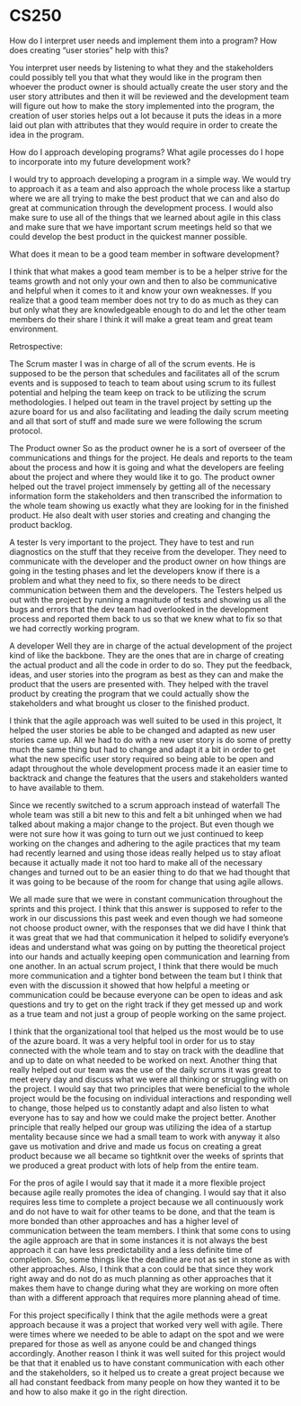 # CS250
How do I interpret user needs and implement them into a program? How does creating “user stories” help with this?

You interpret user needs by listening to what they and the stakeholders could possibly tell you that what they would like in the program then whoever the product owner is should actually create the user story and the user story attributes and then it will be reviewed and the development team will figure out how to make the story implemented into the program, the creation of user stories helps out a lot because it puts the ideas in a more laid out plan with attributes that they would require in order to create the idea in the program.

How do I approach developing programs? What agile processes do I hope to incorporate into my future development work?

I would try to approach developing a program in a simple way. We would try to approach it as a team and also approach the whole process like a startup where we are all trying to make the best product that we can and also do great at communication through the development process. I would also make sure to use all of the things that we learned about agile  in this class and make sure that we have important scrum meetings held so that we could develop the best product in the quickest manner possible.

What does it mean to be a good team member in software development?

I think that what makes a good team member is to be a helper strive for the teams growth and not only your own and then to also be communicative and helpful when it comes to it and know your own weaknesses. If you realize that a good team member does not try to do as much as they can but only what they are knowledgeable enough to do and let the other team members do their share I think it will make a great team and great team environment.

Retrospective:

The Scrum master I was in charge of all of the scrum events. He is supposed to be the person that schedules and facilitates all of the scrum events and is supposed to teach to team about using scrum to its fullest potential and helping the team keep on track to be utilizing the scrum methodologies. I helped out team in the travel project by setting up the azure board for us and also facilitating and leading the daily scrum meeting and all that sort of stuff and made sure we were following the scrum protocol.

The Product owner So as the product owner he is a sort of overseer of the communications and things for the project. He deals and reports to the team about the process and how it is going and what the developers are feeling about the project and where they would like it to go.  The product owner helped out the travel project immensely by getting all of the necessary information form the stakeholders and then transcribed the information to the whole team showing us exactly what they are looking for in the finished product. He also dealt with user stories and creating and changing the product backlog.

A tester Is very important to the project. They have to test and run diagnostics on the stuff that they receive from the developer. They need to communicate with the developer and the product owner on how things are going in the testing phases and let the developers know if there is a problem and what they need to fix, so there needs to be direct communication between them and the developers. The Testers helped us out with the project by running a magnitude of tests and showing us all the bugs and errors that the dev team had overlooked in the development process and reported them back to us so that we knew what to fix so that we had correctly working program.

A developer Well they are in charge of the actual development of the project kind of like the backbone. They are the ones that are in charge of creating the actual product and all the code in order to do so. They put the feedback, ideas, and user stories into the program as best as they can and make the product that the users are presented with. They helped with the travel product by creating the program that we could actually show the stakeholders and what brought us closer to the finished product.

I think that the agile approach was well suited to be used in this project, It helped the user stories be able to be changed and adapted as new user stories came up. All we had to do with a new user story is do some of pretty much the same thing but had to change and adapt it a bit in order to get what the new specific user story required so being able to be open and adapt throughout the whole development process made it an easier time to backtrack and change the features that the users and stakeholders wanted to have available to them.

Since we recently switched to a scrum approach instead of waterfall The whole team was still a bit new to this and felt  a bit unhinged when we had talked about making a major change to the project. But even though we were not sure how it was going to turn out we just continued to keep working on the changes and adhering to the agile practices that my team had recently learned and using those ideas really helped us to stay afloat because it actually made it not too hard to make all of the necessary changes and turned out to be an easier thing to do that we had thought that it was going to be because of the room for change that using agile allows.

We all made sure that we were in constant communication throughout the sprints and this project. I think that this answer is supposed to refer to the work in our discussions this past week and even though we had someone not choose product owner, with the responses that we did have I think that it was great that we had that communication it helped to solidify everyone’s ideas and understand what was going on by putting the theoretical project into our hands and actually keeping open communication and learning from one another. In an actual scrum project, I think that there would be much more communication and a tighter bond between the team but I think that even with the discussion it showed that how helpful a meeting or communication could be because everyone can be open to ideas and ask questions and try to get on the right track if they get messed up and work as a true team and not just a group of people working on the same project.


I think that the organizational tool that helped us the most would be to use of the azure board. It was a very helpful tool in order for us to stay connected with the whole team and to stay on track with the deadline that and up to date on what needed to be worked on next. Another thing that really helped out our team was the use of the daily scrums it was great to meet every day and discuss what we were all thinking or struggling with on the project. I would say that two principles that were beneficial to the whole project would be the focusing on individual interactions and responding well to change, those helped us to constantly adapt and also listen to what everyone has to say and how we could make the project better. Another principle that really helped our group was utilizing the idea of a startup mentality because since we had a small team to work with anyway it also gave us motivation and drive and made us focus on creating a great product because we all became so tightknit over the weeks of sprints that we produced a great product with lots of help from the entire team.


For the pros of agile I would say that it made it a more flexible project because agile really promotes the idea of changing. I would say that it also requires less time to complete a project because we all continuously work and do not have to wait for other teams to be done, and that the team is more bonded than other approaches and has a higher level of communication between the team members. I think that some cons to using the agile approach are that in some instances it is not always the best approach it can have less predictability and a less definite time of completion. So, some things like the deadline are not as set in stone as with other approaches. Also, I think that a con could be that since they work right away and do not do as much planning as other approaches that it makes them have to change during what they are working on more often than with a different approach that requires more planning ahead of time.


For this project specifically I think that the agile methods were a great approach because it was a project that worked very well with agile. There were times where we needed to be able to adapt on the spot and we were prepared for those as well as anyone could be and changed things accordingly. Another reason I think it was well suited for this project would be that that it enabled us to have constant communication with each other and the stakeholders, so it helped us to create a great project because we all had constant feedback from many people on how they wanted it to be and how to also make it go in the right direction.


